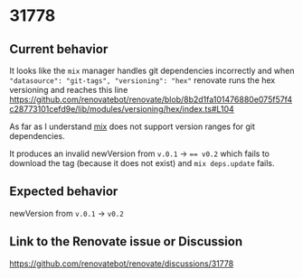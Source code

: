 # 31778

## Current behavior

It looks like the `mix` manager handles git dependencies incorrectly and when `"datasource": "git-tags", "versioning": "hex"` renovate runs the hex versioning and reaches this line
https://github.com/renovatebot/renovate/blob/8b2d1fa101476880e075f57f4c28773101cefd9e/lib/modules/versioning/hex/index.ts#L104

As far as I understand [mix](https://hexdocs.pm/mix/1.12/Mix.Tasks.Deps.html) does not support version ranges for git dependencies.

It produces an invalid newVersion from `v.0.1` -> `== v0.2` which fails to download the tag (because it does not exist) and `mix deps.update` fails.

## Expected behavior

newVersion from `v.0.1` -> `v0.2`

## Link to the Renovate issue or Discussion

https://github.com/renovatebot/renovate/discussions/31778
